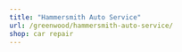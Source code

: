 ```yaml
---
title: "Hammersmith Auto Service"
url: /greenwood/hammersmith-auto-service/
shop: car repair
---
```

